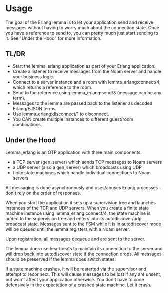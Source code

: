 # Usage
The goal of the Erlang lemma is to let your application send and receive messages without having to worry much about the connection state.  Once you have a reference to send to, you can pretty much just start sending to it. See "Under the Hood" for more information.

## TL/DR
 - Start the lemma_erlang application as part of your Erlang application.
 - Create a listener to receive messages from the Noam server and handle your business logic.
 - Connect to a server instance and a room with lemma_erlang:connect/4, which returns a reference to the room.
 - Send to the reference using lemma_erlang:send/3 (message can be any term).
 - Messages to the lemma are passed back to the listener as decoded Erlang/EJSON terms.
 - Use lemma_erlang:disconnect/1 to disconnect.
 - You CAN create multiple instances to different guest/room combinations.

## Under the Hood
Lemma_erlang is an OTP application with three main components:
 - a TCP server (gen_server) which sends TCP messages to Noam servers
 - a UDP server (also a gen_server) which broadcasts using UDP
 - finite state machines which handle individual connections to Noam servers

All messaging is done asynchronously and uses/abuses Erlang processes - don't rely on the order of responses. 
 
When you start the application it sets up a supervision tree and launches instances of the TCP and UDP servers.  When you create a finite state machine instance using lemma_erlang:connect/4, the state machine is added to the supervision tree and enters into its autodiscover/udp broadcast state.  Messages sent to the FSM while it is in autodiscover mode will be queued until the lemma registers with a Noam server. 

Upon registration, all messages dequeue and are sent to the server.  

The lemma does use heartbeats to maintain its connection to the server and will drop back into autodiscover state if the connection drops.  All messages should be preserved if the lemma does switch states.  

If a state machine crashes, it will be restarted via the supervisor and attempt to reconnect. This will cause messages to be lost if any are unsent, but won't affect your application otherwise.  You don't have to code defensively in the expectation of a crashed state machine.  Let it crash.



